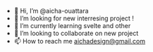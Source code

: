 - 👋 Hi, I’m @aicha-ouattara
- 👀 I’m looking for new interresing project !
- 🌱 I’m currently learning svelte and other
- 💞️ I’m looking to collaborate on new project
- 📫 How to reach me aichadesign@gmail.com

